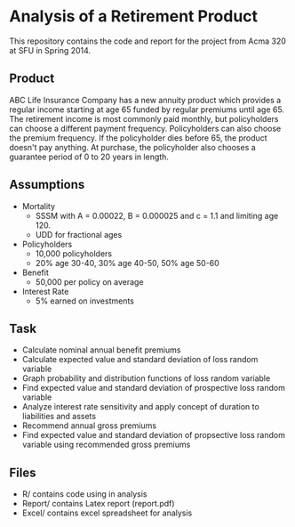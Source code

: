 # Analysis of a Retirement Product

This repository contains the code and report for the project from
Acma 320 at SFU in Spring 2014. 

## Product

ABC Life Insurance Company has a new annuity product which provides a regular
income starting at age 65 funded by regular premiums until age 65. The
retirement income is most commonly paid monthly, but policyholders can choose a
different payment frequency. Policyholders can also choose the premium
frequency. If the policyholder dies before 65, the product doesn't pay anything.
At purchase, the policyholder also chooses a guarantee period of 0 to 20 years
in length. 

## Assumptions

* Mortality
	* SSSM with A = 0.00022, B = 0.000025 and c = 1.1 and limiting age 120.
	* UDD for fractional ages
* Policyholders
	* 10,000 policyholders
	* 20% age 30-40, 30% age 40-50, 50% age 50-60
* Benefit
	* 50,000 per policy on average
* Interest Rate
	* 5% earned on investments

## Task 

* Calculate nominal annual benefit premiums
* Calculate expected value and standard deviation of loss random variable
* Graph probability and distribution functions of loss random variable
* Find expected value and standard deviation of prospective loss random variable
* Analyze interest rate sensitivity and apply concept of duration to liabilities
  and assets
* Recommend annual gross premiums
* Find expected value and standard deviation of propsective loss random variable
  using recommended gross premiums

## Files

* R/ 			contains code using in analysis
* Report/		contains Latex report (report.pdf)
* Excel/		contains excel spreadsheet for analysis
